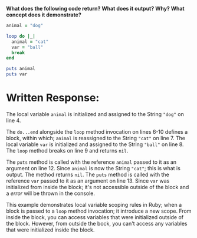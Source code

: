 **What does the following code return? What does it output? Why? What concept does it demonstrate?**

```ruby
animal = "dog"

loop do |_|
  animal = "cat"
  var = "ball"
  break
end

puts animal
puts var
```
# Written Response:

The local variable `animal` is initialized and assigned to the String `"dog"` on line 4.

The `do...end` alongside the `loop` method invocation on lines 6-10 defines a block, within which; `animal` is reassigned to the String `"cat"` on line 7. The local variable `var` is initialized and assigned to the String `"ball"` on line 8. The `loop` method breaks on line 9 and returns `nil`.

The `puts` method is called with the reference `animal` passed to it as an argument on line 12. Since `animal` is now the String `"cat"`; this is what is output. The method returns `nil`.
The `puts` method is called with the reference `var` passed to it as an argument on line 13. Since `var` was initialized from inside the block; it's not accessible outside of the block and a *error* will be thrown in the console.

This example demonstrates local variable scoping rules in Ruby; when a block is passed to a `loop` method invocation; it introduce a new scope. From inside the block, you can access variables that were initialized outside of the block. However, from outside the bock, you can't access any variables that were initialized inside the block.





